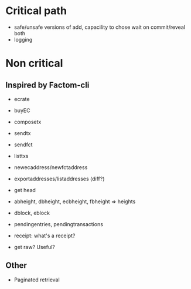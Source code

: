 # Critical path
* safe/unsafe versions of add, capacility to chose wait on commit/reveal both
* logging

# Non critical
## Inspired by Factom-cli

* ecrate
* buyEC

* composetx
* sendtx
* sendfct

* listtxs
* newecaddress/newfctaddress
* exportaddresses/listaddresses (diff?)
* get head
* abheight, dbheight, ecbheight, fbheight => heights
* dblock, eblock
* pendingentries, pendingtransactions
* receipt: what's a receipt?
* get raw? Useful?
## Other
* Paginated retrieval
